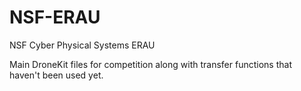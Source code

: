 # NSF-ERAU
NSF Cyber Physical Systems ERAU

Main DroneKit files for competition along with transfer functions that haven't been used yet.
